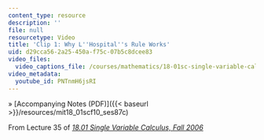 ```yaml
---
content_type: resource
description: ''
file: null
resourcetype: Video
title: 'Clip 1: Why L''Hospital''s Rule Works'
uid: d29cca56-2a25-450a-f75c-07b5c8dcee83
video_files:
  video_captions_file: /courses/mathematics/18-01sc-single-variable-calculus-fall-2010/unit-5-exploring-the-infinite/part-a-lhospitals-rule-and-improper-integrals/session-87-lhospitals-rule/clip-1-why-lhospitals-rule-works/PNTnmH6jsRI.vtt
video_metadata:
  youtube_id: PNTnmH6jsRI
---
```


» [Accompanying Notes (PDF)]({{< baseurl >}}/resources/mit18_01scf10_ses87c)

From Lecture 35 of [_18.01 Single Variable Calculus, Fall 2006_](/courses/18-01-single-variable-calculus-fall-2006/pages/video-lectures)
